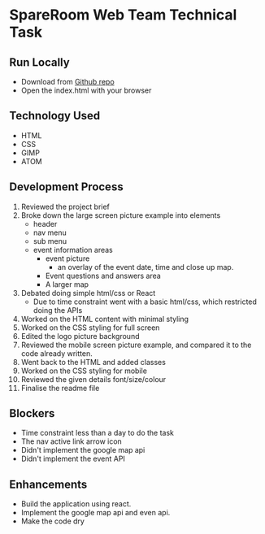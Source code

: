 # SpareRoom Web Team Technical Task

## Run Locally
- Download from [Github repo](https://github.com/omrprt/sr-tech)
- Open the index.html with your browser

## Technology Used
- HTML
- CSS
- GIMP
- ATOM

## Development Process
1. Reviewed the project brief
2. Broke down the large screen picture example into elements
    - header
    - nav menu
    - sub menu
    - event information areas
      - event picture
        - an overlay of the event date, time and close up map.
      - Event questions and answers area
      - A larger map
3. Debated doing simple html/css or React
    - Due to time constraint went with a basic html/css, which restricted doing the APIs
4. Worked on the HTML content with minimal styling
5. Worked on the CSS styling for full screen
6. Edited the logo picture background
7. Reviewed the mobile screen picture example, and compared it to the code already written.
8. Went back to the HTML and added classes
9. Worked on the CSS styling for mobile
10. Reviewed the given details font/size/colour
11. Finalise the readme file

## Blockers
  - Time constraint less than a day to do the task
  - The nav active link arrow icon
  - Didn't implement the google map api
  - Didn't implement the event API

## Enhancements
  - Build the application using react.
  - Implement the google map api and even api.
  - Make the code dry
